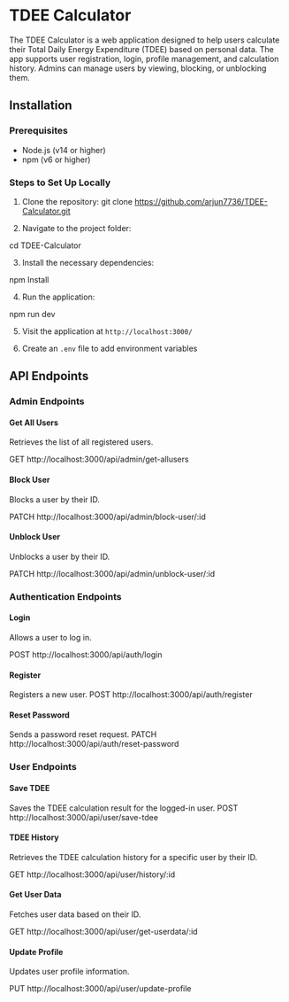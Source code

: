 # TDEE Calculator

The TDEE Calculator is a web application designed to help users calculate their Total Daily Energy Expenditure (TDEE) based on personal data. The app supports user registration, login, profile management, and calculation history. Admins can manage users by viewing, blocking, or unblocking them.

## Installation

### Prerequisites

- Node.js (v14 or higher)
- npm (v6 or higher)

### Steps to Set Up Locally

1. Clone the repository:
git clone https://github.com/arjun7736/TDEE-Calculator.git

2. Navigate to the project folder:

cd TDEE-Calculator

3. Install the necessary dependencies:

npm Install

4. Run the application:

npm run dev


5. Visit the application at `http://localhost:3000/`

6. Create an `.env` file to add environment variables

## API Endpoints

### Admin Endpoints

#### Get All Users
Retrieves the list of all registered users.

GET http://localhost:3000/api/admin/get-allusers


#### Block User
Blocks a user by their ID.

PATCH http://localhost:3000/api/admin/block-user/:id


#### Unblock User
Unblocks a user by their ID.

PATCH http://localhost:3000/api/admin/unblock-user/:id


### Authentication Endpoints

#### Login
Allows a user to log in.

POST http://localhost:3000/api/auth/login


#### Register
Registers a new user.
POST http://localhost:3000/api/auth/register


#### Reset Password
Sends a password reset request.
PATCH http://localhost:3000/api/auth/reset-password


### User Endpoints

#### Save TDEE
Saves the TDEE calculation result for the logged-in user.
POST http://localhost:3000/api/user/save-tdee


#### TDEE History
Retrieves the TDEE calculation history for a specific user by their ID.

GET http://localhost:3000/api/user/history/:id


#### Get User Data
Fetches user data based on their ID.

GET http://localhost:3000/api/user/get-userdata/:id


#### Update Profile
Updates user profile information.

PUT http://localhost:3000/api/user/update-profile


